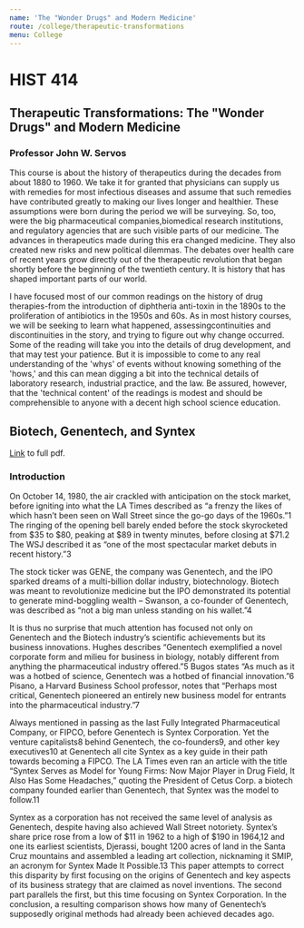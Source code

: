 ```yaml
---
name: 'The "Wonder Drugs" and Modern Medicine'
route: /college/therapeutic-transformations
menu: College
---
```


# HIST 414
## Therapeutic Transformations: The "Wonder Drugs" and Modern Medicine
### Professor John W. Servos

This course is about the history of therapeutics during the decades from about 1880 to 1960. We take it for granted that physicians can supply us with remedies for most infectious diseases and assume that such remedies have contributed greatly to making our lives longer and healthier. These assumptions were born during the period we will be surveying. So, too, were the big pharmaceutical companies,biomedical research institutions, and regulatory agencies that are such visible parts of our medicine. The advances in therapeutics made during this era changed medicine. They also created new risks and new political dilemmas. The debates over health care of recent years grow directly out of the therapeutic revolution that began shortly before the beginning of the twentieth century. It is history that has shaped important parts of our world.

I have focused most of our common readings on the history of drug therapies-from the introduction of diphtheria anti-toxin in the 1890s to the proliferation of antibiotics in the 1950s and 60s. As in most history courses, we will be seeking to learn what happened, assessingcontinuities and discontinuities in the story, and trying to figure out why change occurred. Some of the reading will take you into the details of drug development, and that may test your patience. But it is impossible to come to any real understanding of the 'whys' of events without knowing something of the 'hows,' and this can mean digging a bit into the technical details of laboratory research, industrial practice, and the law. Be assured, however, that the 'technical content' of the readings is modest and should be comprehensible to anyone with a decent high school science education.

## Biotech, Genentech, and Syntex
[Link](/pdfs/biotech-genentech-syntex.pdf) to full pdf.

### Introduction
On October 14, 1980, the air crackled with anticipation on the stock market, before igniting into what the LA Times described as “a frenzy the likes of which hasn’t been seen on Wall Street since the go-go days of the 1960s.”1 The ringing of the opening bell barely ended before the stock skyrocketed from $35 to $80, peaking at $89 in twenty minutes, before closing at $71.2 The WSJ described it as “one of the most spectacular market debuts in recent history.”3

The stock ticker was GENE, the company was Genentech, and the IPO sparked dreams of a multi-billion dollar industry, biotechnology. Biotech was meant to revolutionize medicine but the IPO demonstrated its potential to generate mind-boggling wealth – Swanson, a co-founder of Genentech, was described as “not a big man unless standing on his wallet.”4

It is thus no surprise that much attention has focused not only on Genentech and the Biotech industry’s scientific achievements but its business innovations. Hughes describes “Genentech exemplified a novel corporate form and milieu for business in biology, notably different from anything the pharmaceutical industry offered.”5 Bugos states “As much as it was a hotbed of science, Genentech was a hotbed of financial innovation.”6
Pisano, a Harvard Business School professor, notes that “Perhaps most critical, Genentech pioneered an entirely new business model for entrants into the pharmaceutical industry.”7

Always mentioned in passing as the last Fully Integrated Pharmaceutical Company, or FIPCO, before Genentech is Syntex Corporation. Yet the venture capitalists8 behind Genentech, the co-founders9, and other key executives10 at Genentech all cite Syntex as a key guide in their path towards becoming a FIPCO. The LA Times even ran an article with the title “Syntex Serves as Model for Young Firms: Now Major Player in Drug Field, It Also Has Some Headaches,” quoting the President of Cetus Corp. a biotech company founded earlier than Genentech, that Syntex was the model to follow.11

Syntex as a corporation has not received the same level of analysis as Genentech, despite having also achieved Wall Street notoriety. Syntex’s share price rose from a low of $11 in 1962 to a high of $190 in 1964,12 and one its earliest scientists, Djerassi, bought 1200 acres of land in the Santa Cruz mountains and assembled a leading art collection, nicknaming it SMIP, an acronym for Syntex Made It Possible.13
This paper attempts to correct this disparity by first focusing on the origins of Genentech and key aspects of its business strategy that are claimed as novel inventions. The second part parallels the first, but this time focusing on Syntex Corporation. In the conclusion, a resulting comparison shows how many of Genentech’s supposedly original methods had already been achieved decades ago.